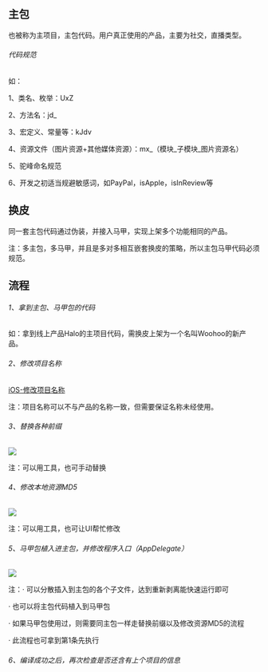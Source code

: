 ## 主包

也被称为主项目，主包代码。用户真正使用的产品，主要为社交，直播类型。

###### 代码规范

如：

1、类名、枚举：UxZ

2、方法名：jd_

3、宏定义、常量等：kJdv

4、资源文件（图片资源+其他媒体资源）：mx_（模块_子模块_图片资源名）

5、驼峰命名规范

6、开发之初适当规避敏感词，如PayPal，isApple，isInReview等

## 换皮

同一套主包代码通过伪装，并接入马甲，实现上架多个功能相同的产品。

注：多主包，多马甲，并且是多对多相互嵌套换皮的策略，所以主包马甲代码必须规范。

## 流程

###### 1、拿到主包、马甲包的代码

如：拿到线上产品Halo的主项目代码，需换皮上架为一个名叫Woohoo的新产品。

###### 2、修改项目名称

[iOS-修改项目名称](https://doc.weixin.qq.com/doc/w3_AOgAlAafADMhWCd3H0wRzm2wOkLKk?scode=AN0ASQdZABE1hQB1HwAOgAlAafADM)

注：项目名称可以不与产品的名称一致，但需要保证名称未经使用。

###### 3、替换各种前缀

![](https://wdcdn.qpic.cn/MTY4ODg1MDcyNjM2MDI5Ng_705268_Uh21DVwS4rUqSEoB_1661758693?w=551&h=369)

注：可以用工具，也可手动替换

###### 4、修改本地资源MD5

![](https://wdcdn.qpic.cn/MTY4ODg1MDcyNjM2MDI5Ng_401440_TO-Cu_Bnpoev7FkX_1661759104?w=471&h=240)

注：可以用工具，也可让UI帮忙修改

###### 5、马甲包植入进主包，并修改程序入口（AppDelegate）

![](https://wdcdn.qpic.cn/MTY4ODg1MDcyNjM2MDI5Ng_109293_TyHuogLqQpbvpgZo_1661761397?w=714&h=367)

注：· 可以分散插入到主包的各个子文件，达到重新剥离能快速运行即可

· 也可以将主包代码植入到马甲包

· 如果马甲包使用过，则需要同主包一样走替换前缀以及修改资源MD5的流程

· 此流程也可拿到第1条先执行

###### 6、编译成功之后，再次检查是否还含有上个项目的信息